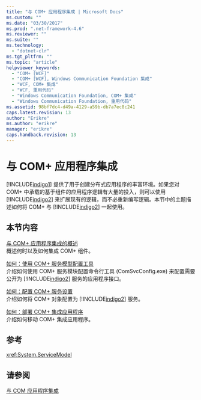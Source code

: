 ```yaml
---
title: "与 COM+ 应用程序集成 | Microsoft Docs"
ms.custom: ""
ms.date: "03/30/2017"
ms.prod: ".net-framework-4.6"
ms.reviewer: ""
ms.suite: ""
ms.technology: 
  - "dotnet-clr"
ms.tgt_pltfrm: ""
ms.topic: "article"
helpviewer_keywords: 
  - "COM+ [WCF]"
  - "COM+ [WCF], Windows Communication Foundation 集成"
  - "WCF, COM+ 集成"
  - "WCF, 重用代码"
  - "Windows Communication Foundation, COM+ 集成"
  - "Windows Communication Foundation, 重用代码"
ms.assetid: 98bf7dc4-d49a-4129-a59b-db7a7ec8c241
caps.latest.revision: 13
author: "Erikre"
ms.author: "erikre"
manager: "erikre"
caps.handback.revision: 13
---
```

# 与 COM+ 应用程序集成
[!INCLUDE[indigo1](../../../../includes/indigo1-md.md)] 提供了用于创建分布式应用程序的丰富环境。如果您对 COM\+ 中承载的基于组件的应用程序逻辑有大量的投入，则可以使用 [!INCLUDE[indigo2](../../../../includes/indigo2-md.md)] 来扩展现有的逻辑，而不必重新编写逻辑。本节中的主题描述如何将 COM\+ 与 [!INCLUDE[indigo2](../../../../includes/indigo2-md.md)] 一起使用。  
  
## 本节内容  
 [与 COM\+ 应用程序集成的概述](../../../../docs/framework/wcf/feature-details/integrating-with-com-plus-applications-overview.md)  
 概述何时以及如何集成 COM\+ 组件。  
  
 [如何：使用 COM\+ 服务模型配置工具](../../../../docs/framework/wcf/feature-details/how-to-use-the-com-service-model-configuration-tool.md)  
 介绍如何使用 COM\+ 服务模块配置命令行工具 \(ComSvcConfig.exe\) 来配置需要公开为 [!INCLUDE[indigo2](../../../../includes/indigo2-md.md)] 服务的应用程序接口。  
  
 [如何：配置 COM\+ 服务设置](../../../../docs/framework/wcf/feature-details/how-to-configure-com-service-settings.md)  
 介绍如何将 COM\+ 对象配置为 [!INCLUDE[indigo2](../../../../includes/indigo2-md.md)] 服务。  
  
 [如何：部署 COM\+ 集成应用程序](../../../../docs/framework/wcf/feature-details/how-to-deploy-a-com-integration-application.md)  
 介绍如何移动 COM\+ 集成应用程序。  
  
## 参考  
 <xref:System.ServiceModel>  
  
## 请参阅  
 [与 COM 应用程序集成](../../../../docs/framework/wcf/feature-details/integrating-with-com-applications.md)
